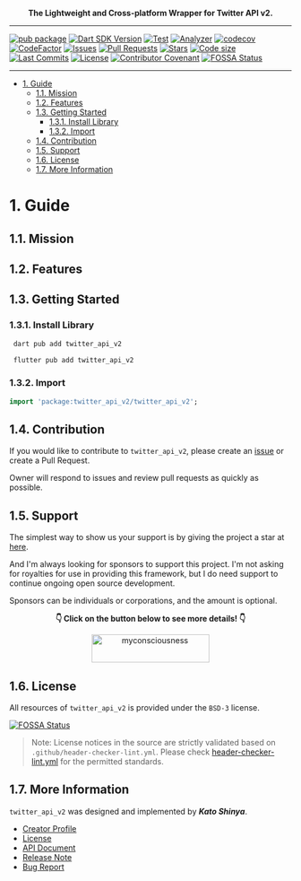 <p align="center">
  <b>The Lightweight and Cross-platform Wrapper for Twitter API v2.</b>
</p>

---

[![pub package](https://img.shields.io/pub/v/twitter_api_v2.svg?logo=dart&logoColor=00b9fc)](https://pub.dartlang.org/packages/twitter_api_v2)
[![Dart SDK Version](https://badgen.net/pub/sdk-version/twitter_api_v2)](https://pub.dev/packages/twitter_api_v2/)
[![Test](https://github.com/twitter-dart/twitter-api-v2/actions/workflows/test.yml/badge.svg)](https://github.com/twitter-dart/twitter-api-v2/actions/workflows/test.yml)
[![Analyzer](https://github.com/twitter-dart/twitter-api-v2/actions/workflows/analyzer.yml/badge.svg)](https://github.com/twitter-dart/twitter-api-v2/actions/workflows/analyzer.yml)
[![codecov](https://codecov.io/gh/twitter-dart/twitter-api-v2/branch/main/graph/badge.svg?token=J5GT1PF9Y3)](https://codecov.io/gh/twitter-dart/twitter-api-v2)
[![CodeFactor](https://www.codefactor.io/repository/github/twitter-dart/twitter-api-v2/badge)](https://www.codefactor.io/repository/github/twitter-dart/twitter-api-v2)
[![Issues](https://img.shields.io/github/issues/twitter-dart/twitter-api-v2?logo=github&logoColor=white)](https://github.com/twitter-dart/twitter-api-v2/issues)
[![Pull Requests](https://img.shields.io/github/issues-pr/twitter-dart/twitter-api-v2?logo=github&logoColor=white)](https://github.com/twitter-dart/twitter-api-v2/pulls)
[![Stars](https://img.shields.io/github/stars/twitter-dart/twitter-api-v2?logo=github&logoColor=white)](https://github.com/twitter-dart/twitter-api-v2)
[![Code size](https://img.shields.io/github/languages/code-size/twitter-dart/twitter-api-v2?logo=github&logoColor=white)](https://github.com/twitter-dart/twitter-api-v2)
[![Last Commits](https://img.shields.io/github/last-commit/twitter-dart/twitter-api-v2?logo=git&logoColor=white)](https://github.com/twitter-dart/twitter-api-v2/commits/main)
[![License](https://img.shields.io/github/license/twitter-dart/twitter-api-v2?logo=open-source-initiative&logoColor=green)](https://github.com/twitter-dart/twitter-api-v2/blob/main/LICENSE)
[![Contributor Covenant](https://img.shields.io/badge/Contributor%20Covenant-2.1-4baaaa.svg)](https://github.com/twitter-dart/twitter-api-v2/blob/main/CODE_OF_CONDUCT.md)
[![FOSSA Status](https://app.fossa.com/api/projects/git%2Bgithub.com%2Ftwitter-dart%2Ftwitter-api-v2.svg?type=shield)](https://app.fossa.com/projects/git%2Bgithub.com%2Ftwitter-dart%2Ftwitter-api-v2?ref=badge_shield)

---

<!-- TOC -->

- [1. Guide](#1-guide)
  - [1.1. Mission](#11-mission)
  - [1.2. Features](#12-features)
  - [1.3. Getting Started](#13-getting-started)
    - [1.3.1. Install Library](#131-install-library)
    - [1.3.2. Import](#132-import)
  - [1.4. Contribution](#14-contribution)
  - [1.5. Support](#15-support)
  - [1.6. License](#16-license)
  - [1.7. More Information](#17-more-information)

<!-- /TOC -->

# 1. Guide

## 1.1. Mission

## 1.2. Features

## 1.3. Getting Started

### 1.3.1. Install Library

```bash
 dart pub add twitter_api_v2
```

```bash
 flutter pub add twitter_api_v2
```

### 1.3.2. Import

```dart
import 'package:twitter_api_v2/twitter_api_v2';
```

## 1.4. Contribution

If you would like to contribute to `twitter_api_v2`, please create an [issue](https://github.com/twitter-dart/twitter-api-v2/issues) or create a Pull Request.

Owner will respond to issues and review pull requests as quickly as possible.

## 1.5. Support

The simplest way to show us your support is by giving the project a star at [here](https://github.com/twitter-dart/twitter-api-v2).

And I'm always looking for sponsors to support this project. I'm not asking for royalties for use in providing this framework, but I do need support to continue ongoing open source development.

Sponsors can be individuals or corporations, and the amount is optional.

<div align="center">
  <p>
    <b>👇 Click on the button below to see more details! 👇</b>
  </p>

  <p>
    <a href="https://github.com/sponsors/myconsciousness">
      <img src="https://cdn.ko-fi.com/cdn/kofi3.png?v=3" height="50" width="210" alt="myconsciousness" />
    </a>
  </p>
</div>

## 1.6. License

All resources of `twitter_api_v2` is provided under the `BSD-3` license.

[![FOSSA Status](https://app.fossa.com/api/projects/git%2Bgithub.com%2Ftwitter-dart%2Ftwitter-api-v2.svg?type=large)](https://app.fossa.com/projects/git%2Bgithub.com%2Ftwitter-dart%2Ftwitter-api-v2?ref=badge_large)

> Note:
> License notices in the source are strictly validated based on `.github/header-checker-lint.yml`. Please check [header-checker-lint.yml](https://github.com/twitter-dart/twitter-api-v2/tree/main/.github/header-checker-lint.yml) for the permitted standards.

## 1.7. More Information

`twitter_api_v2` was designed and implemented by **_Kato Shinya_**.

- [Creator Profile](https://github.com/myConsciousness)
- [License](https://github.com/twitter-dart/twitter-api-v2/blob/main/LICENSE)
- [API Document](https://pub.dev/documentation/twitter_api_v2/latest/twitter_api_v2/twitter_api_v2-library.html)
- [Release Note](https://github.com/twitter-dart/twitter-api-v2/releases)
- [Bug Report](https://github.com/twitter-dart/twitter-api-v2/issues)
